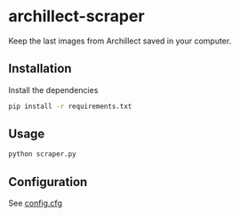 # archillect-scraper

Keep the last images from Archillect saved in your computer.

## Installation

Install the dependencies

```bash
pip install -r requirements.txt
```

## Usage

```bash
python scraper.py
```

## Configuration

See [config.cfg](config.cfg)
